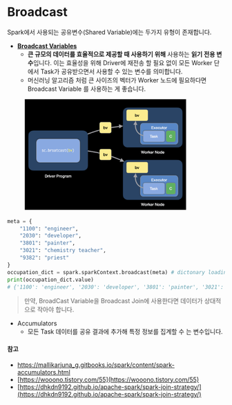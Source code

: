 # Broadcast

Spark에서 사용되는 공유변수(Shared Variable)에는 두가지 유형이 존재합니다.&#x20;

* [**Broadcast Variables**](https://spark.apache.org/docs/3.1.1/api/python/reference/api/pyspark.Broadcast.html#pyspark.Broadcast)
  * &#x20;**큰 규모의 데이터를 효율적으로 제공할 때 사용하기 위해** 사용하는 **읽기 전용 변수**입니다. 이는 효율성을 위해 Driver에 재전송 할 필요 없이 모든 Worker 단에서 Task가 공유받으면서 사용할 수 있는 변수를 의미합니다.
  * 머신러닝 알고리즘 처럼 큰 사이즈의 벡터가 Worker 노드에 필요하다면 Broadcast Variable 를 사용하는 게 좋습니다.

<figure><img src="../../.gitbook/assets/image (10).png" alt="" width="375"><figcaption></figcaption></figure>

```python
meta = {
    "1100": "engineer",
    "2030": "developer",
    "3801": "painter",
    "3021": "chemistry teacher",
    "9382": "priest"
}
occupation_dict = spark.sparkContext.broadcast(meta) # dictonary loading
print(occupation_dict.value)
# {'1100': 'engineer', '2030': 'developer', '3801': 'painter', '3021': 'chemistry teacher', '9382': 'priest'}
```

> 만약, BroadCast Variable을 Broadcast Join에 사용한다면 데이터가 상대적으로 작아야 합니다.

* Accumulators
  * 모든 Task 데이터를 공유 결과에 추가해 특정 정보를 집계할 수 는 변수입니다.&#x20;



#### 참고

* [https://mallikarjuna\_g.gitbooks.io/spark/content/spark-accumulators.html](https://mallikarjuna\_g.gitbooks.io/spark/content/spark-accumulators.html)
* [https://wooono.tistory.com/55](https://wooono.tistory.com/55)
* [https://dhkdn9192.github.io/apache-spark/spark-join-strategy/](https://dhkdn9192.github.io/apache-spark/spark-join-strategy/)
